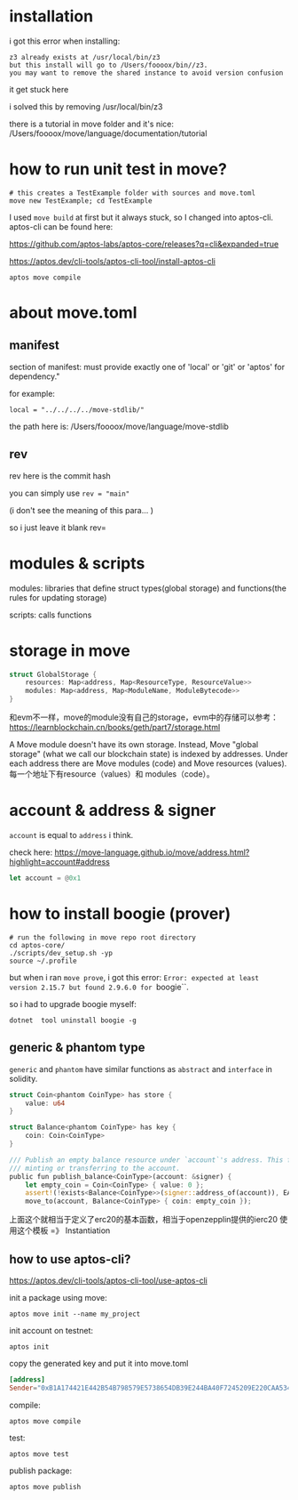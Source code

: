 # installation
i got this error when installing:
```shell
z3 already exists at /usr/local/bin/z3
but this install will go to /Users/foooox/bin//z3.
you may want to remove the shared instance to avoid version confusion
```
it get stuck here

i solved this by removing /usr/local/bin/z3

there is a tutorial in move folder and it's nice: /Users/foooox/move/language/documentation/tutorial

# how to run unit test in move?

```shell
# this creates a TestExample folder with sources and move.toml
move new TestExample; cd TestExample
```

I used `move build` at first but it always stuck, so I changed into aptos-cli.
aptos-cli can be found here: 

https://github.com/aptos-labs/aptos-core/releases?q=cli&expanded=true

https://aptos.dev/cli-tools/aptos-cli-tool/install-aptos-cli
```shell
aptos move compile
```

# about move.toml
## manifest
section of manifest: must provide exactly one of 'local' or 'git' or 'aptos' for dependency."

for example:
```shell
local = "../../../../move-stdlib/"
```
the path here is: /Users/foooox/move/language/move-stdlib

## rev
rev here is the commit hash

you can simply use `rev = "main"`

(i don't see the meaning of this para... )

so i just leave it blank
rev=<git commit hash>

# modules & scripts

modules: libraries that define struct types(global storage) and functions(the rules for updating storage)

scripts: calls functions 

# storage in move

```rust
struct GlobalStorage {
    resources: Map<address, Map<ResourceType, ResourceValue>>
    modules: Map<address, Map<ModuleName, ModuleBytecode>>
}
```
和evm不一样，move的module没有自己的storage，evm中的存储可以参考：https://learnblockchain.cn/books/geth/part7/storage.html

A Move module doesn't have its own storage. Instead, Move "global storage" (what we call our blockchain state) is indexed by addresses. Under each address there are Move modules (code) and Move resources (values).
每一个地址下有resource（values）和 modules（code）。

# account & address & signer

`account` is equal to `address` i think.

check here: https://move-language.github.io/move/address.html?highlight=account#address

```rust
let account = @0x1
```

# how to install boogie (prover)

```shell
# run the following in move repo root directory
cd aptos-core/
./scripts/dev_setup.sh -yp
source ~/.profile
```

but when i ran `move prove`, i got this error:
`Error: expected at least version 2.15.7 but found 2.9.6.0 for `boogie``.

so i had to upgrade boogie myself:

```shell
dotnet  tool uninstall boogie -g

```

## generic & phantom type

`generic` and `phantom` have similar functions as `abstract` and `interface` in solidity.

```rust
struct Coin<phantom CoinType> has store {
    value: u64
}

struct Balance<phantom CoinType> has key {
    coin: Coin<CoinType>
}

/// Publish an empty balance resource under `account`'s address. This function must be called before
/// minting or transferring to the account.
public fun publish_balance<CoinType>(account: &signer) {
    let empty_coin = Coin<CoinType> { value: 0 };
    assert!(!exists<Balance<CoinType>>(signer::address_of(account)), EALREADY_HAS_BALANCE);
    move_to(account, Balance<CoinType> { coin: empty_coin });
```
上面这个就相当于定义了erc20的基本函数，相当于openzepplin提供的ierc20
使用这个模板 =》 Instantiation

## how to use aptos-cli?
https://aptos.dev/cli-tools/aptos-cli-tool/use-aptos-cli

init a package using move:

```shell
aptos move init --name my_project
```

init account on testnet:

```shell
aptos init
```

copy the generated key and put it into move.toml

```toml
[address]
Sender="0xB1A174421E442B54B798579E5738654DB39E244BA40F7245209E220CAA534AF0"
```

compile:

```shell
aptos move compile
```

test:
```shell
aptos move test
```

publish package:
```shell
aptos move publish
```
